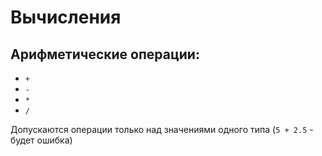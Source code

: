 # Вычисления

## Арифметические операции:

 + `+`
 + `-`
 + `*`
 + `/`

Допускаются операции только над значениями одного типа (`5 + 2.5` - будет ошибка)
